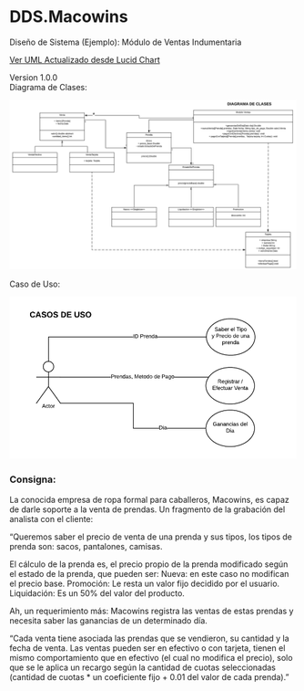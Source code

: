 # DDS.Macowins
Diseño de Sistema (Ejemplo): Módulo de Ventas Indumentaria

[Ver UML Actualizado desde Lucid Chart ]( https://www.lucidchart.com/invitations/accept/4aa148cc-0cfc-48ff-ab42-ca71da904437)

Version 1.0.0   
Diagrama de Clases:

![alt text](https://github.com/leobz/DDS.Macowins/blob/master/class_diagram.png "Diagrama de Clases")


Caso de Uso:

![alt text](https://github.com/leobz/DDS.Macowins/blob/master/use_case.png  "Caso de Uso")



### Consigna:


La conocida empresa de ropa formal para caballeros, Macowins, es capaz de darle soporte a la venta de prendas. Un fragmento de la grabación del analista con el cliente:

“Queremos saber el precio de venta de una prenda y sus tipos, los tipos de prenda son: sacos, pantalones, camisas.

El cálculo de la prenda es, el precio propio de la prenda modificado según el estado de la prenda, que pueden ser:
Nueva: en este caso no modifican el precio base.
Promoción: Le resta un valor fijo decidido por el usuario.
Liquidación: Es un 50% del valor del producto.

Ah, un requerimiento más: Macowins registra las ventas de estas prendas y necesita saber las ganancias de un determinado día. 

“Cada venta tiene asociada las prendas que se vendieron, su cantidad y la fecha de venta. 
Las ventas pueden ser en efectivo o con tarjeta, tienen el mismo comportamiento que en efectivo (el cual no modifica el precio), solo que se le aplica un recargo según la cantidad de cuotas seleccionadas (cantidad de cuotas * un coeficiente fijo + 0.01 del valor de cada prenda).”
